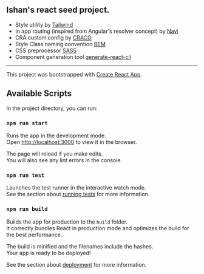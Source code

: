 ## Ishan's react seed project.

- Style utility by [Tailwind](https://tailwindcss.com/)
- In app routing (inspired from Angular's resolver concept) by [Navi](https://frontarm.com/navi/en/)
- CRA custom config by [CRACO](https://github.com/gsoft-inc/craco) 
- Style Class naming convention [BEM](http://getbem.com/naming/)
- CSS preprocessor [SASS](https://sass-lang.com/)
- Component generation tool [generate-react-cli](https://github.com/arminbro/generate-react-cli)
---------
This project was bootstrapped with [Create React App](https://github.com/facebook/create-react-app).
## Available Scripts

In the project directory, you can run:

### `npm run start`

Runs the app in the development mode.<br />
Open [http://localhost:3000](http://localhost:3000) to view it in the browser.

The page will reload if you make edits.<br />
You will also see any lint errors in the console.

### `npm run test`

Launches the test runner in the interactive watch mode.<br />
See the section about [running tests](https://facebook.github.io/create-react-app/docs/running-tests) for more information.

### `npm run build`

Builds the app for production to the `build` folder.<br />
It correctly bundles React in production mode and optimizes the build for the best performance.

The build is minified and the filenames include the hashes.<br />
Your app is ready to be deployed!

See the section about [deployment](https://facebook.github.io/create-react-app/docs/deployment) for more information.

